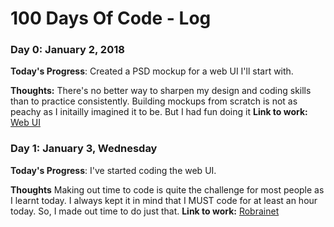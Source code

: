 # 100 Days Of Code - Log

### Day 0: January 2, 2018

**Today's Progress**: Created a PSD mockup for a web UI I'll start with.

**Thoughts:** There's no better way to sharpen my design and coding skills than to practice consistently. Building mockups from scratch is not as peachy as I initailly imagined it to be. But I had fun doing it
**Link to work:** [Web UI](https://twitter.com/psybuglite/status/948302451744133121)



### Day 1: January 3, Wednesday

**Today's Progress**: I've started coding the web UI.

**Thoughts** Making out time to code is quite the challenge for most people as I learnt today. I always kept it in mind that I MUST code for at least an hour today. So, I made out time to do just that.
**Link to work:** [Robrainet](https://github.com/psybuglite?tab=overview&from=2018-01-03)
